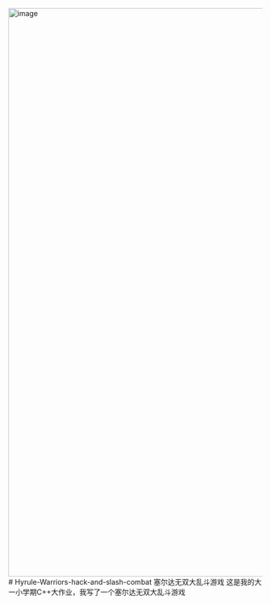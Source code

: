 <img width="1922" height="1128" alt="image" src="https://github.com/user-attachments/assets/3487485b-0992-42c0-8237-6199a291bb0b" /># Hyrule-Warriors-hack-and-slash-combat
塞尔达无双大乱斗游戏
这是我的大一小学期C++大作业，我写了一个塞尔达无双大乱斗游戏
